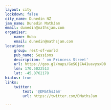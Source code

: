 ```yaml
---
layout: city
lockdown: false
city_name: Dunedin NZ
jam_name: Dunedin MathJam
email: dunedin@mathsjam.com
organiser:
    name: Huba
    email: dunedin@mathsjam.com
location:
    group: rest-of-world
    pub_name: Sessions
    description: ' on Princess Street'
    url: https://goo.gl/maps/GeSGjCA41uavysxD8
    lon: 170.5022513
    lat: -45.8762178
hiatus: true
links:
    twitter:
        text: '@DMathsJam'
        url: https://twitter.com/DMathsJam

---
```


